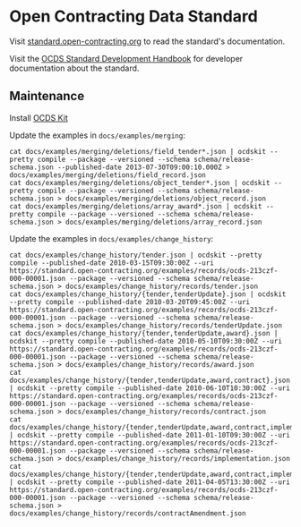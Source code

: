 # Open Contracting Data Standard

Visit [standard.open-contracting.org](https://standard.open-contracting.org) to read the standard's documentation.

Visit the [OCDS Standard Development Handbook](https://ocds-standard-development-handbook.readthedocs.io/en/latest/standard/) for developer documentation about the standard.

## Maintenance

Install [OCDS Kit](https://pypi.org/project/ocdskit/)

Update the examples in `docs/examples/merging`:

```shell
cat docs/examples/merging/deletions/field_tender*.json | ocdskit --pretty compile --package --versioned --schema schema/release-schema.json --published-date 2013-07-30T09:00:10.000Z > docs/examples/merging/deletions/field_record.json
cat docs/examples/merging/deletions/object_tender*.json | ocdskit --pretty compile --package --versioned --schema schema/release-schema.json > docs/examples/merging/deletions/object_record.json
cat docs/examples/merging/deletions/array_award*.json | ocdskit --pretty compile --package --versioned --schema schema/release-schema.json > docs/examples/merging/deletions/array_record.json
```

Update the examples in `docs/examples/change_history`:

```shell
cat docs/examples/change_history/tender.json | ocdskit --pretty compile --published-date 2010-03-15T09:30:00Z --uri https://standard.open-contracting.org/examples/records/ocds-213czf-000-00001.json --package --versioned --schema schema/release-schema.json > docs/examples/change_history/records/tender.json
cat docs/examples/change_history/{tender,tenderUpdate}.json | ocdskit --pretty compile --published-date 2010-03-20T09:45:00Z --uri https://standard.open-contracting.org/examples/records/ocds-213czf-000-00001.json --package --versioned --schema schema/release-schema.json > docs/examples/change_history/records/tenderUpdate.json
cat docs/examples/change_history/{tender,tenderUpdate,award}.json | ocdskit --pretty compile --published-date 2010-05-10T09:30:00Z --uri https://standard.open-contracting.org/examples/records/ocds-213czf-000-00001.json --package --versioned --schema schema/release-schema.json > docs/examples/change_history/records/award.json
cat docs/examples/change_history/{tender,tenderUpdate,award,contract}.json | ocdskit --pretty compile --published-date 2010-06-10T10:30:00Z --uri https://standard.open-contracting.org/examples/records/ocds-213czf-000-00001.json --package --versioned --schema schema/release-schema.json > docs/examples/change_history/records/contract.json
cat docs/examples/change_history/{tender,tenderUpdate,award,contract,implementation}.json | ocdskit --pretty compile --published-date 2011-01-10T09:30:00Z --uri https://standard.open-contracting.org/examples/records/ocds-213czf-000-00001.json --package --versioned --schema schema/release-schema.json > docs/examples/change_history/records/implementation.json
cat docs/examples/change_history/{tender,tenderUpdate,award,contract,implementation,contractAmendment}.json | ocdskit --pretty compile --published-date 2011-04-05T13:30:00Z --uri https://standard.open-contracting.org/examples/records/ocds-213czf-000-00001.json --package --versioned --schema schema/release-schema.json > docs/examples/change_history/records/contractAmendment.json
```
